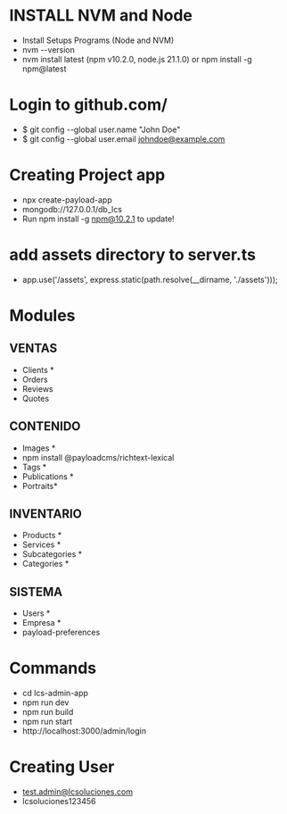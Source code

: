 

# INSTALL NVM and Node
- Install Setups Programs (Node and NVM)
- nvm --version
- nvm install latest (npm v10.2.0, node.js 21.1.0) or npm install -g npm@latest

# Login to github.com/
- $ git config --global user.name "John Doe"
- $ git config --global user.email johndoe@example.com

# Creating Project app
- npx create-payload-app
- mongodb://127.0.0.1/db_lcs
- Run npm install -g npm@10.2.1 to update!


# add assets directory to server.ts 
- app.use('/assets', express.static(path.resolve(__dirname, './assets')));


# Modules 

## VENTAS
- Clients *
- Orders
- Reviews
- Quotes

## CONTENIDO
- Images *
- npm install @payloadcms/richtext-lexical
- Tags *
- Publications *
- Portraits*

## INVENTARIO
- Products *
- Services *
- Subcategories *
- Categories *

## SISTEMA 
- Users *
- Empresa *
- payload-preferences

# Commands
- cd lcs-admin-app
- npm run dev 
- npm run build
- npm run start 
- http://localhost:3000/admin/login

# Creating User
- test.admin@lcsoluciones.com
- lcsoluciones123456




